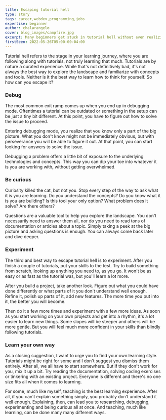 ```yaml
---
title: Escaping tutorial hell
type: story
tags: career,webdev,programming,jobs
expertise: beginner
author: chalarangelo
cover: blog_images/campfire.jpg
excerpt: Many beginners get stuck in tutorial hell without even realizing. Here are 4 simple ways to escape tutorial hell and get back to learning.
firstSeen: 2022-05-26T05:00:00-04:00
---
```


Tutorial hell refers to the stage in your learning journey, where you are following along with tutorials, not truly learning that much. Tutorials are by nature a curated experience. While that's not definitively bad, it's not always the best way to explore the landscape and familiarize with concepts and tools. Neither is it the best way to learn how to think for yourself. So how can you escape it?

### Debug

The most common exit ramp comes up when you end up in debugging mode. Oftentimes a tutorial can be outdated or something in the setup can be just a tiny bit different. At this point, you have to figure out how to solve the issue to proceed.

Entering debugging mode, you realize that you know only a part of the big picture. What you don't know might not be immediately obvious, but with perseverance you will be able to figure it out. At that point, you can start looking for answers to solve the issue.

Debugging a problem offers a little bit of exposure to the underlying technologies and concepts. This way you can dip your toe into whatever it is you are working with, without getting overwhelmed.

### Be curious

Curiosity killed the cat, but not you. Stop every step of the way to ask what it is you are learning. Do you understand the concepts? Do you know what it is you are building? Is this tool your only option? What problem does it solve? Are there others?

Questions are a valuable tool to help you explore the landscape. You don't necessarily need to answer them all, nor do you need to read tons of documentation or articles about a topic. Simply taking a peek at the big picture and asking questions is enough. You can always come back later and dive deeper.

### Experiment

The third and best way to escape tutorial hell is to experiment. After you finish a couple of tutorials, put your skills to the test. Try to build something from scratch, looking up anything you need to, as you go. It won't be as easy or as fast as the tutorial was, but you'll learn a lot more.

After you build a project, take another look. Figure out what you could have done differently or what parts of it you don't understand well enough. Refine it, polish up parts of it, add new features. The more time you put into it, the better you will become.

Then do it a few more times and experiment with a few more ideas. As soon as you start working on your own projects and get into a rhythm, it's a lot easier to learn new things. Some slopes will be steeper and others will be more gentle. But you will feel much more confident in your skills than blindly following tutorials.

### Learn your own way

As a closing suggestion, I want to urge you to find your own learning style. Tutorials might be right for some and I don't suggest you dismiss them entirely. After all, we all have to start somewhere. But if they don't work for you, mix it up a bit. Try reading the documentation, solving coding exercises or tinkering with an existing project. Everyone is different and there's no one size fits all when it comes to learning.

For some, much like myself, teaching is the best learning experience. After all, if you can't explain something simply, you probably don't understand it well enough. Explaining, then, can lead you to researching, debugging, experimenting and being curious all at once. And teaching, much like learning, can be done many many different ways.
